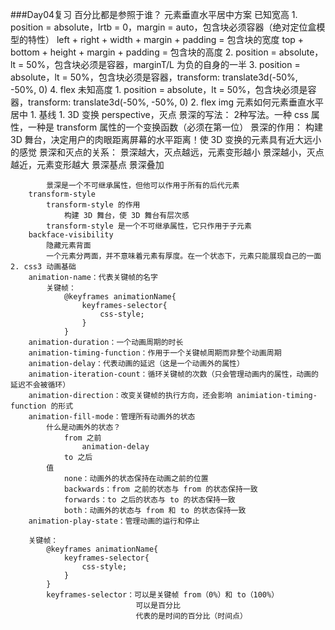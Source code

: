 ###Day04复习
	百分比都是参照于谁？
	元素垂直水平居中方案
		已知宽高
			1. position = absolute，lrtb = 0，margin = auto，包含块必须容器（绝对定位盒模型的特性）
				left + right + width + margin + padding = 包含块的宽度
				top + bottom + height + margin + padding = 包含块的高度
			2. position = absolute，lt = 50%，包含块必须是容器，marginT/L 为负的自身的一半
			3. position = absolute，lt = 50%，包含块必须是容器，transform: translate3d(-50%, -50%, 0)
			4. flex
		未知高度
			1. position = absolute，lt = 50%，包含块必须是容器，transform: translate3d(-50%, -50%, 0)
			2. flex
		img 元素如何元素垂直水平居中
			1. 基线
	1. 3D 变换
		perspective，灭点
			景深的写法：
				2种写法。一种 css 属性，一种是 transform 属性的一个变换函数（必须在第一位）
			景深的作用：
				构建 3D 舞台，决定用户的肉眼距离屏幕的水平距离！使 3D 变换的元素具有近大远小的感觉
			景深和灭点的关系：
				景深越大，灭点越远，元素变形越小
				景深越小，灭点越近，元素变形越大
			景深基点
			景深叠加
			
			景深是一个不可继承属性，但他可以作用于所有的后代元素
		transform-style
			transform-style 的作用
				构建 3D 舞台，使 3D 舞台有层次感
			transform-style 是一个不可继承属性，它只作用于子元素
		backface-visibility
			隐藏元素背面
			一个元素分两面，并不意味着元素有厚度。在一个状态下，元素只能展现自己的一面
	2. css3 动画基础
		animation-name：代表关键帧的名字
			关键帧：
				@keyframes animationName{
					keyframes-selector{
						css-style;
					}
				}
		animation-duration：一个动画周期的时长
		animation-timing-function：作用于一个关键帧周期而非整个动画周期
		animation-delay：代表动画的延迟（这是一个动画外的属性）
		animation-iteration-count：循环关键帧的次数（只会管理动画内的属性，动画的延迟不会被循环）
		animation-direction：改变关键帧的执行方向，还会影响 animiation-timing-function 的形式
		animation-fill-mode：管理所有动画外的状态
			什么是动画外的状态？
				from 之前
					animation-delay
				to 之后
			值
				none：动画外的状态保持在动画之前的位置
				backwards：from 之前的状态与 from 的状态保持一致
				forwards：to 之后的状态与 to 的状态保持一致
				both：动画外的状态与 from 和 to 的状态保持一致
		animation-play-state：管理动画的运行和停止
		
		关键帧：
			@keyframes animationName{
				keyframes-selector{
					css-style;
				}
			}
			keyframes-selector：可以是关键帧 from（0%）和 to（100%）
								可以是百分比
								代表的是时间的百分比（时间点）
